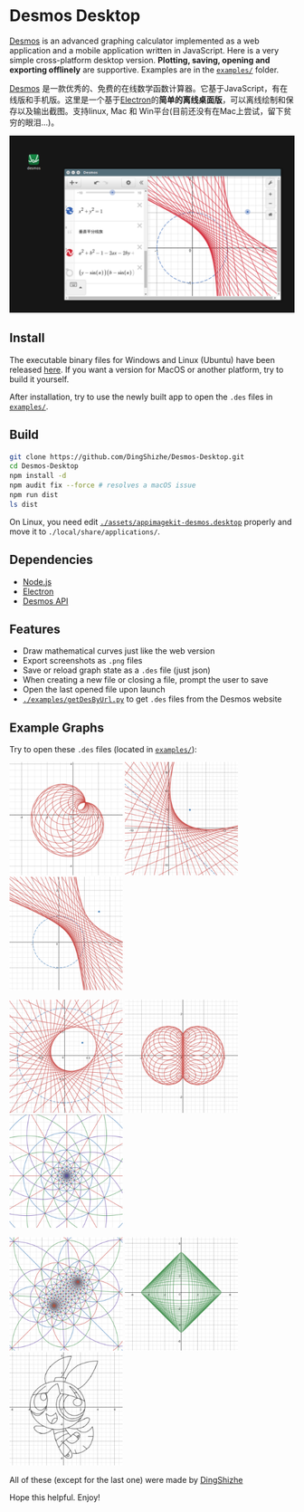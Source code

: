 # Desmos Desktop

[Desmos](https://www.desmos.com/about) is an advanced graphing calculator implemented as a web application and a mobile application written in JavaScript. Here is a very simple cross-platform desktop version. **Plotting, saving, opening and exporting offlinely** are supportive. Examples are in the [`examples/`](./examples/) folder.

[Desmos](https://www.desmos.com/about) 是一款优秀的、免费的在线数学函数计算器。它基于JavaScript，有在线版和手机版。这里是一个基于[Electron](http://electron.atom.io/)的**简单的离线桌面版**，可以离线绘制和保存以及输出截图。支持linux, Mac 和 Win平台(目前还没有在Mac上尝试，留下贫穷的眼泪...)。

![app](./assets/app.png)

## Install

The executable binary files for Windows and Linux (Ubuntu) have been released [here](https://github.com/DingShizhe/Desmos-Desktop/releases/tag/v1.0.0). If you want a version for MacOS or another platform, try to build it yourself.

After installation, try to use the newly built app to open the `.des` files in [`examples/`](./examples/).

## Build

```bash
git clone https://github.com/DingShizhe/Desmos-Desktop.git
cd Desmos-Desktop
npm install -d
npm audit fix --force # resolves a macOS issue
npm run dist
ls dist
```

On Linux, you need edit [`./assets/appimagekit-desmos.desktop`](./assets/appimagekit-desmos.desktop) properly and move it to `./local/share/applications/`.

## Dependencies
- [Node.js](https://nodejs.org/en/)
- [Electron](http://electron.atom.io/)
- [Desmos API](https://www.desmos.com/api/)

## Features
- Draw mathematical curves just like the web version
- Export screenshots as `.png` files
- Save or reload graph state as a `.des` file (just json)
- When creating a new file or closing a file, prompt the user to save
- Open the last opened file upon launch
- [`./examples/getDesByUrl.py`](./examples/getDesByUrl.py) to get `.des` files from the Desmos website
<!--- Fade-out message effect-->

## Example Graphs

Try to open these `.des` files (located in [`examples/`](./examples/)):

<!--add actual alt text to these at some point-->
<img src="assets/examples/Cardioid.png" alt="" width="200"/> <img src="assets/examples/Folded Conic Section.png" alt="" width="200"/> <img src="assets/examples/Folded Conic Section2.png" alt="" width="200"/>

<img src="assets/examples/Folded Conic Section3.png" alt="" width="200"/> <img src="assets/examples/Brain.png" alt="" width="200"/> <img src="assets/examples/Mobius2.png" alt="" width="200"/>

<img src="assets/examples/Mobius.png" alt="" width="200"/> <img src="assets/examples/Astroid.png" alt="" width="200"/> <img src="assets/examples/Powerpuff Grils.png" alt="" width="200"/>

All of these (except for the last one) were made by [DingShizhe](https://github.com/DingShizhe)

Hope this helpful. Enjoy!
